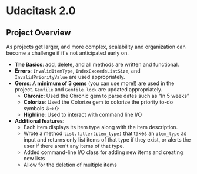 # Udacitask 2.0

## Project Overview

As projects get larger, and more complex, scalability and organization can become a challenge if it's not anticipated early on.
* **The Basics**: add, delete, and all methods are written and functional.
* **Errors**: `InvalidItemType`, `IndexExceedsListSize`, and `InvalidPriorityValue` are used appropriately.
* **Gems**: A **minimum of 3 gems** (you can use more!) are used in the project. `Gemfile` and `Gemfile.lock` are updated appropriately.
    * **Chronic**: Used the Chronic gem to parse dates such as “In 5 weeks”
    * **Colorize**: Used the Colorize gem to colorize the priority to-do symbols ⇩⇨⇧
    * **Highline**: Used to interact with command line I/O
* **Additional features**:
    * Each item displays its item type along with the item description.
    * Wrote a method `list.filter(item_type)` that takes an `item_type` as input and returns only list items of that type if they exist, or alerts the user if there aren't any items of that type.
    * Added command-line I/O class for adding new items and creating new lists
    * Allow for the deletion of multiple items
